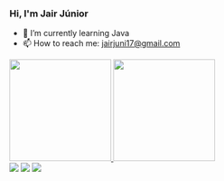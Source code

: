 ### Hi, I'm Jair Júnior

- 🌱 I’m currently learning Java
- 📫 How to reach me: jairjuni17@gmail.com

<div>
  <a href="https://github.com/jairjr2000">
  <img height="180em" src="https://github-readme-stats.vercel.app/api?username=jairjr2000&show_icons=true&theme=tokyonight&include_all_commits=true&count_private=true"/>
  <img height="180em" src="https://github-readme-stats.vercel.app/api/top-langs/?username=jairjr2000&layout=compact&langs_count=7&theme=tokyonight"/>
<div>
  <div>
  <a href="https://instagram.com/jairjr2000" target="_blank"><img src="https://img.shields.io/badge/-Instagram-%23E4405F?style=for-the-badge&logo=instagram&logoColor=white" target="_blank"></a>
  <a href = "mailto:jairjuni17@gmail.com"><img src="https://img.shields.io/badge/-Gmail-%23333?style=for-the-badge&logo=gmail&logoColor=white" target="_blank"></a>
  <a href="https://www.linkedin.com/in/jairjr2000" target="_blank"><img src="https://img.shields.io/badge/-LinkedIn-%230077B5?style=for-the-badge&logo=linkedin&logoColor=white" target="_blank"></a>
    <div>

